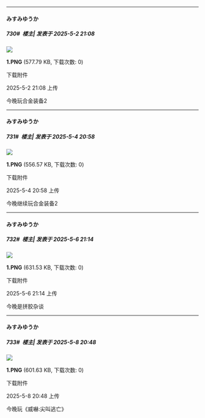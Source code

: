﻿
*****

####  みすみゆうか  
##### 730#         楼主| 发表于 2025-5-2 21:08

<img src="https://img.stage1st.com/forum/202505/02/210832ibeibxn4qxrxkbfz.png" referrerpolicy="no-referrer">

<strong>1.PNG</strong> (577.79 KB, 下载次数: 0)

下载附件

2025-5-2 21:08 上传

今晚玩合金装备2


*****

####  みすみゆうか  
##### 731#         楼主| 发表于 2025-5-4 20:58

<img src="https://img.stage1st.com/forum/202505/04/205803a1hlhm0h2nl5lywu.png" referrerpolicy="no-referrer">

<strong>1.PNG</strong> (556.57 KB, 下载次数: 0)

下载附件

2025-5-4 20:58 上传

今晚继续玩合金装备2


*****

####  みすみゆうか  
##### 732#         楼主| 发表于 2025-5-6 21:14

<img src="https://img.stage1st.com/forum/202505/06/211423yrks12ekeseozwlo.png" referrerpolicy="no-referrer">

<strong>1.PNG</strong> (631.53 KB, 下载次数: 0)

下载附件

2025-5-6 21:14 上传

今晚是拼胶杂谈


*****

####  みすみゆうか  
##### 733#         楼主| 发表于 2025-5-8 20:48

<img src="https://img.stage1st.com/forum/202505/08/204801xtvgs6y9t0p5i8ri.png" referrerpolicy="no-referrer">

<strong>1.PNG</strong> (601.63 KB, 下载次数: 0)

下载附件

2025-5-8 20:48 上传

今晚玩《威嚇:尖叫逃亡》


